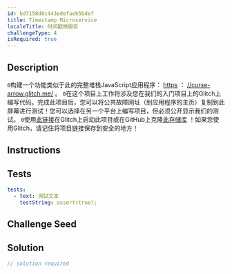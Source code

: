 ```yaml
---
id: bd7158d8c443edefaeb5bdef
title: Timestamp Microservice
localeTitle: 时间戳微服务
challengeType: 4
isRequired: true
---
```


## Description
<section id='description'> <code>0</code>构建一个功能类似于此的完整堆栈JavaScript应用程序： <a href='https://curse-arrow.glitch.me/' target='_blank'>https</a> ： <a href='https://curse-arrow.glitch.me/' target='_blank'>//curse-arrow.glitch.me/</a> 。 <code>0</code>在这个项目上工作将涉及您在我们的入门项目上的Glitch上编写代码。完成此项目后，您可以将公共故障网址（到应用程序的主页）复制到此屏幕进行测试！您可以选择在另一个平台上编写项目，但必须公开显示我们的测试。 <code>0</code>使用<a href='https://glitch.com/#!/import/github/freeCodeCamp/boilerplate-project-timestamp/' target='_blank'>此链接</a>在Glitch上启动此项目或在GitHub上克隆<a href='https://github.com/freeCodeCamp/boilerplate-project-timestamp/'>此存储库</a> ！如果您使用Glitch，请记住将项目链接保存到安全的地方！ 
</section>

## Instructions
<section id='instructions'> 

</section>

## Tests
<section id='tests'>

```yml
tests:
  - text: 測試文本
    testString: assert(true);

```

</section>

## Challenge Seed
<section id='challengeSeed'>

</section>

## Solution
<section id='solution'>

```js
// solution required
```
</section>
